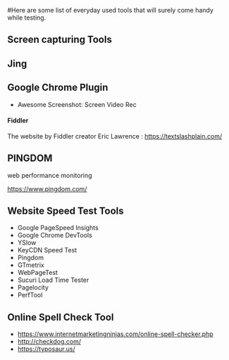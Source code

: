 #Here are some list of everyday used tools that will surely come handy while testing.
## Screen capturing Tools

## Jing

## Google Chrome Plugin
- Awesome Screenshot: Screen Video Rec

#### Fiddler
The website by Fiddler creator Eric Lawrence : https://textslashplain.com/

## PINGDOM
web performance monitoring

https://www.pingdom.com/

## Website Speed Test Tools
- Google PageSpeed Insights
- Google Chrome DevTools
- YSlow
- KeyCDN Speed Test
- Pingdom
- GTmetrix
- WebPageTest
- Sucuri Load Time Tester
- Pagelocity
- PerfTool

## Online Spell Check Tool
- https://www.internetmarketingninjas.com/online-spell-checker.php
- http://checkdog.com/
- https://typosaur.us/








